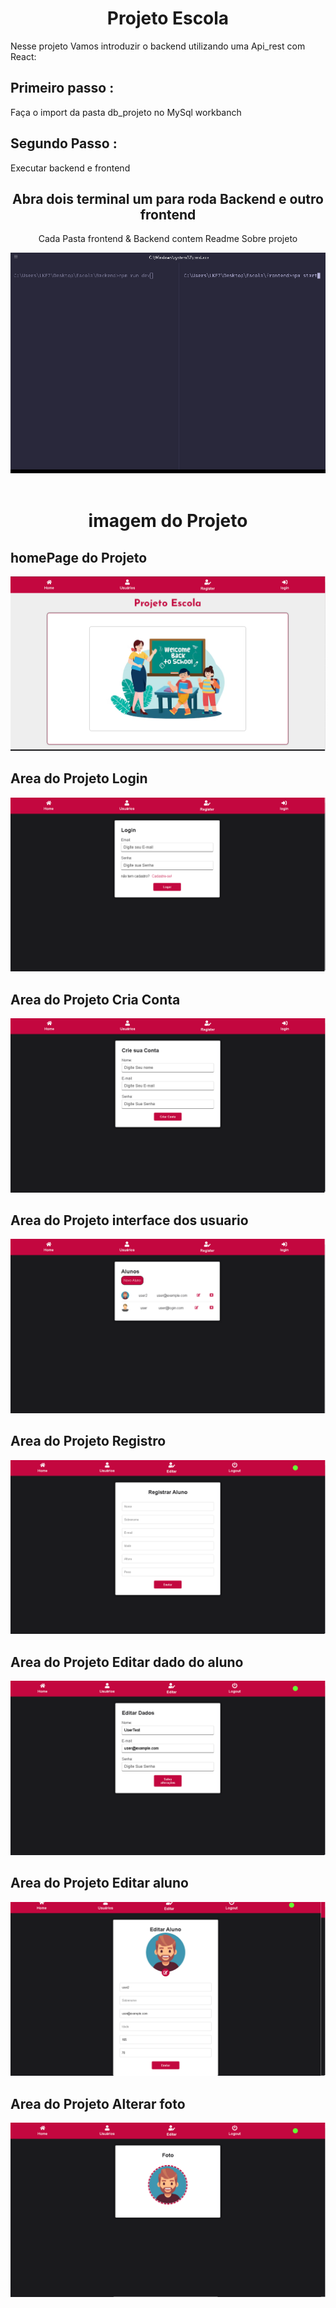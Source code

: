 <h1 align="center"> Projeto Escola </h1>

<p align="left"> Nesse projeto Vamos introduzir o backend utilizando uma  Api_rest com React: </h2> 
<h2 align="left"> Primeiro passo : </h2> 
 <p align="left"> Faça o import da pasta db_projeto  no MySql workbanch </p>
<h2 align=""left>Segundo Passo : </h2>
<p align="left"> Executar backend e  frontend </p>

<h2 align="center"> Abra dois terminal um para roda Backend e outro frontend </h2>
  <div align="center">
   <p> Cada Pasta frontend & Backend contem Readme Sobre projeto</p>
    <img src="./imgProjeto/terminal.png" alt="Terminal e comando">
  </div>
<br />




<h1 align="center">  imagem do Projeto </h1>

## homePage do Projeto
![alt text](./imgProjeto/HomePage.png)

## Area do Projeto Login
![alt text](./imgProjeto/areaLogin.png)

## Area do Projeto Cria Conta
![alt text](./imgProjeto/AreaCriaConta.png)

## Area do Projeto interface dos usuario
![alt text](./imgProjeto/AreaUsuarios.png)

## Area do Projeto Registro
![alt text](./imgProjeto/AreaRegistrarNovoAluno.png)

## Area do Projeto Editar dado do aluno
![alt text](./imgProjeto/EditarDadosConta.png)

## Area do Projeto Editar aluno
![alt text](./imgProjeto/EditarPerfil.png)

## Area do Projeto Alterar foto
![alt text](./imgProjeto/adicionaRemoverFoto.png)
